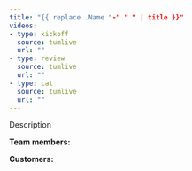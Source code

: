 ```yaml
---
title: "{{ replace .Name "-" " " | title }}"
videos:
- type: kickoff
  source: tumlive
  url: ""
- type: review
  source: tumlive
  url: ""
- type: cat
  source: tumlive
  url: ""
---
```

Description

**Team members:** 

**Customers:** 
